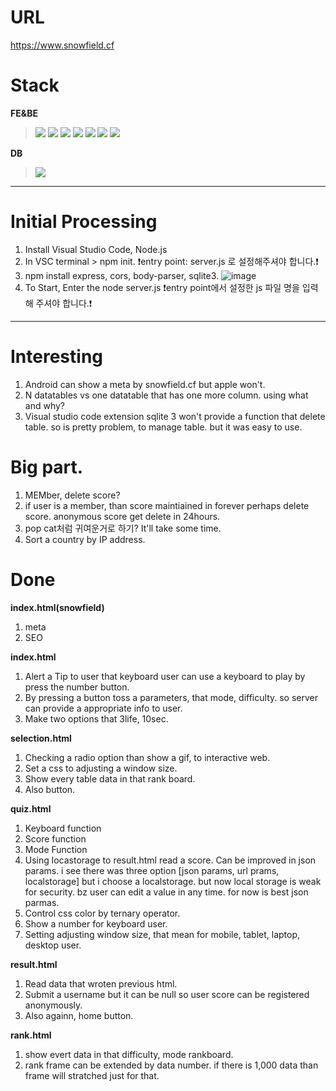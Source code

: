 # URL
https://www.snowfield.cf

# Stack
**FE&BE**
><img src="https://img.shields.io/badge/visualstudiocode-007ACC?style=for-the-badge&logo=visualstudiocode&logoColor=white">
><img src="https://img.shields.io/badge/html5-E34F26?style=for-the-badge&logo=html5&logoColor=white">
><img src="https://img.shields.io/badge/css-1572B6?style=for-the-badge&logo=css3&logoColor=white">
><img src="https://img.shields.io/badge/javascript-F7DF1E?style=for-the-badge&logo=javascript&logoColor=black">
><img src="https://img.shields.io/badge/jquery-0769AD?style=for-the-badge&logo=jquery&logoColor=white">
><img src="https://img.shields.io/badge/nodedotjs-339933?style=for-the-badge&logo=nodedotjs&logoColor=white">
><img src="https://img.shields.io/badge/express-000000?style=for-the-badge&logo=express&logoColor=white">
**DB**
><img src="https://img.shields.io/badge/sqlite-003B57?style=for-the-badge&logo=sqlite&logoColor=white">

---

# Initial Processing
1. Install Visual Studio Code, Node.js
2. In VSC terminal > npm init. ❗entry point: server.js 로 설정해주셔야 합니다.❗
3. npm install express, cors, body-parser, sqlite3.
![image](https://github.com/asnowfield/FEBE/assets/86102527/570629a3-dfde-48a3-ae96-29fdf0fc2ac1)
4. To Start, Enter the node server.js ❗entry point에서 설정한 js 파일 명을 입력해 주셔야 합니다.❗

---
# Interesting
1. Android can show a meta by snowfield.cf but apple won't.
2. N datatables vs one datatable that has one more column. using what and why?
3. Visual studio code extension sqlite 3 won't provide a function that delete table. so is pretty problem, to manage table. but it was easy to use.

# Big part.
1. MEMber, delete score? 
2. if user is a member, than score maintiained in forever perhaps delete score. anonymous score get delete in 24hours.
3. pop cat처럼 귀여운거로 하기? It'll take some time.
5. Sort a country by IP address.

# Done 
**index.html(snowfield)**
1. meta
2. SEO

**index.html**
1. Alert a Tip to user that keyboard user can use a keyboard to play by press the number button.
2. By pressing a button toss a parameters, that mode, difficulty. so server can provide a appropriate info to user.
3. Make two options that 3life, 10sec.

**selection.html**
1. Checking a radio option than show a gif, to interactive web.
2. Set a css to adjusting a window size.
3. Show every table data in that rank board.
4. Also button.

**quiz.html**
1. Keyboard function
2. Score function
3. Mode Function
4. Using locastorage to result.html read a score. Can be improved in json params. i see there was three option [json params, url prams, localstorage] but i choose a localstorage. but now local storage is weak for security. bz user can edit a value in any time. for now is best json parmas.
5. Control css color by ternary operator.
6. Show a number for keyboard user.
7. Setting adjusting window size, that mean for mobile, tablet, laptop, desktop user.

**result.html**
1. Read data that wroten previous html.
2. Submit a username but it can be null so user score can be registered anonymously.
3. Also againn, home button.

**rank.html**
1. show evert data in that difficulty, mode rankboard.
2. rank frame can be extended by data number. if there is 1,000 data than frame will stratched just for that.
